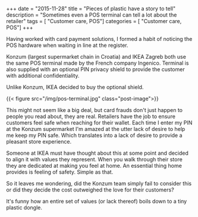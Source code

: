 +++
date        = "2015-11-28"
title       = "Pieces of plastic have a story to tell"
description = "Sometimes even a POS terminal can tell a lot about the retailer"
tags        = [ "Customer care, POS"]
categories	= [ "Customer care, POS"]
+++


Having worked with card payment solutions, I formed a habit of noticing the POS hardware when waiting in line at the register. 


Konzum (largest supermarket chain in Croatia) and IKEA Zagreb both use the same POS terminal made by the French company Ingenico. Terminal is also supplied with an optional PIN privacy shield to provide the customer with additional confidentiality.


Unlike Konzum, IKEA decided to buy the optional shield.

{{< figure src="/img/pos-terminal.jpg" class="post-image">}}


This might not seem like a big deal, but card frauds don't just happen to people you read about, they are real. Retailers have the job to ensure customers feel safe when reaching for their wallet.  Each time I enter my PIN at the Konzum supermarket I'm amazed at the utter lack of desire to help me keep my PIN safe. Which translates into a lack of desire to provide a pleasant store experience.


Someone at IKEA must have thought about this at some point and decided to align it with values they represent. When you walk through their store they are dedicated at making you feel at home. An essential thing home provides is feeling of safety. Simple as that. 


So it leaves me wondering, did the Konzum team simply fail to consider this or did they decide the cost outweighed the love for their customers?


It's funny how an entire set of values (or lack thereof) boils down to a tiny plastic dongle.

